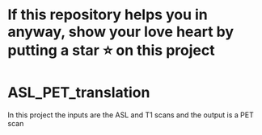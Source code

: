 # If this repository helps you in anyway, show your love heart by putting a star :star: on this project 
# ASL_PET_translation

In this project the inputs are the ASL and T1 scans and the output is a PET scan

